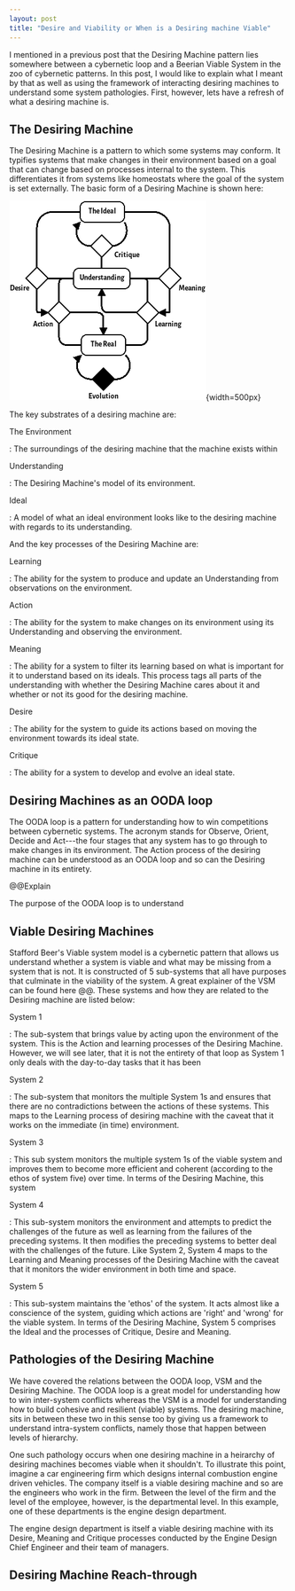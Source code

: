 ```yaml
---
layout: post
title: "Desire and Viability or When is a Desiring machine Viable"
---
```


I mentioned in a previous post that the Desiring Machine pattern lies somewhere between a cybernetic loop and a Beerian Viable System in the zoo of cybernetic patterns. In this post, I would like to explain what I meant by that as well as using the framework of interacting desiring machines to understand some system pathologies. First, however, lets have a refresh of what a desiring machine is.

The Desiring Machine
--------------------

The Desiring Machine is a pattern to which some systems may conform. It typifies systems that make changes in their environment based on a goal that can change based on processes internal to the system. This differentiates it from systems like homeostats where the goal of the system is set externally. The basic form of a Desiring Machine is shown here:

![The Desiring Machine](../images/desire_machinefull.png){width=500px}

The key substrates of a desiring machine are:

The Environment

  : The surroundings of the desiring machine that the machine exists within

Understanding

  : The Desiring Machine's model of its environment.

Ideal

  : A model of what an ideal environment looks like to the desiring machine with regards to its understanding.

And the key processes of the Desiring Machine are:

Learning

  : The ability for the system to produce and update an Understanding from observations on the environment.

Action

  : The ability for the system to make changes on its environment using its Understanding and observing the environment.

Meaning

  : The ability for a system to filter its learning based on what is important for it to understand based on its ideals. This process tags all parts of the understanding with whether the Desiring Machine cares about it and whether or not its good for the desiring machine.

Desire

  : The ability for the system to guide its actions based on moving the environment towards its ideal state.

Critique

  : The ability for a system to develop and evolve an ideal state.


Desiring Machines as an OODA loop
---------------------------------

The OODA loop is a pattern for understanding how to win competitions between cybernetic systems. The acronym stands for Observe, Orient, Decide and Act---the four stages that any system has to go through to make changes in its environment. The Action process of the desiring machine can be understood as an OODA loop and so can the Desiring machine in its entirety.

@@Explain

The purpose of the OODA loop is to understand 

Viable Desiring Machines
------------------------

Stafford Beer's Viable system model is a cybernetic pattern that allows us understand whether a system is viable and what may be missing from a system that is not. It is constructed of 5 sub-systems that all have purposes that culminate in the viability of the system. A great explainer of the VSM can be found here @@. These systems and how they are related to the Desiring machine are listed below:

System 1

  : The sub-system that brings value by acting upon the environment of the system. This is the Action and learning processes of the Desiring Machine. However, we will see later, that it is not the entirety of that loop as System 1 only deals with the day-to-day tasks that it has been 

System 2

  : The sub-system that monitors the multiple System 1s and ensures that there are no contradictions between the actions of these systems. This maps to the Learning process of desiring machine with the caveat that it works on the immediate (in time) environment.

System 3

  : This sub system monitors the multiple system 1s of the viable system and improves them to become more efficient and coherent (according to the ethos of system five) over time. In terms of the Desiring Machine, this system 

System 4

  : This sub-system monitors the environment and attempts to predict the challenges of the future as well as learning from the failures of the preceding systems. It then modifies the preceding systems to better deal with the challenges of the future. Like System 2, System 4 maps to the Learning and Meaning processes of the Desiring Machine with the caveat that it monitors the wider environment in both time and space.

System 5

  : This sub-system maintains the 'ethos' of the system. It acts almost like a conscience of the system, guiding which actions are 'right' and 'wrong' for the viable system. In terms of the Desiring Machine, System 5 comprises the Ideal and the processes of Critique, Desire and Meaning.

Pathologies of the Desiring Machine
-----------------------------------

We have covered the relations between the OODA loop, VSM and the Desiring Machine. The OODA loop is a great model for understanding how to win inter-system conflicts whereas the VSM is a model for understanding how to build cohesive and resilient (viable) systems. The desiring machine, sits in between these two in this sense too by giving us a framework to understand intra-system conflicts, namely those that happen between levels of hierarchy.

One such pathology occurs when one desiring machine in a heirarchy of desiring machines becomes viable when it shouldn't. To illustrate this point, imagine a car engineering firm which designs internal combustion engine driven vehicles. The company itself is a viable desiring machine and so are the engineers who work in the firm. Between the level of the firm and the level of the employee, however, is the departmental level. In this example, one of these departments is the engine design department.

The engine design department is itself a viable desiring machine with its Desire, Meaning and Critique processes conducted by the Engine Design Chief Engineer and their team of managers.

Desiring Machine Reach-through
------------------------------

